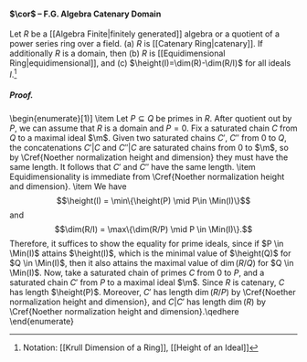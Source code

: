#### $\cor$ – F.G. Algebra Catenary Domain
Let $R$ be a [[Algebra Finite|finitely generated]] algebra or a quotient of a power series ring over a field.
(a) $R$ is [[Catenary Ring|catenary]].
If additionally $R$ is a domain, then
(b) $R$ is [[Equidimensional Ring|equidimensional]], and
(c) $\height(I)=\dim(R)-\dim(R/I)$ for all ideals $I$.[^1]

##### *Proof.*
\begin{enumerate}[1)]
	\item Let $P \subseteq Q$ be primes in $R$. After quotient out by $P$, we can assume that $R$ is a domain and $P=0$. Fix a saturated chain $C$ from $Q$ to a maximal ideal $\m$. Given two saturated chains $C'$, $C''$ from $0$ to $Q$, the concatenations $C'|C$ and $C''|C$ are saturated chains from $0$ to $\m$, so by \Cref{Noether normalization height and dimension} they must have the same length. It follows that $C'$ and $C''$ have the same length.
	\item Equidimensionality is immediate from \Cref{Noether normalization height and dimension}.
	\item We have 
	$$\height(I) = \min\{\height(P) \mid P\in \Min(I)\}$$ 
	and 
	$$\dim(R/I) = \max\{\dim(R/P) \mid P \in \Min(I)\}.$$ 
	Therefore, it suffices to show the equality for prime ideals, since if $P \in \Min(I)$ attains $\height(I)$, which is the minimal value of $\height(Q)$ for $Q \in \Min(I)$, then it also attains the maximal value of $\dim(R/Q)$ for $Q \in \Min(I)$. Now, take a saturated chain of primes $C$ from $0$ to $P$, and a saturated chain $C'$ from $P$ to a maximal ideal $\m$. Since $R$ is catenary, $C$ has length $\height(P)$. Moreover, $C'$ has length $\dim(R/P)$ by \Cref{Noether normalization height and dimension}, and $C|C'$ has length $\dim(R)$ by \Cref{Noether normalization height and dimension}.\qedhere
\end{enumerate}

[^1]: Notation: [[Krull Dimension of a Ring]], [[Height of an Ideal]]